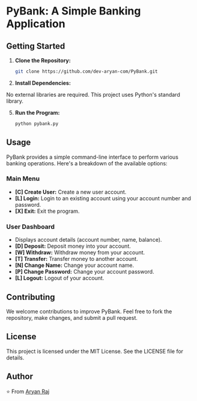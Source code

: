 # PyBank: A Simple Banking Application

## Getting Started

1.  **Clone the Repository:**

    ```bash
    git clone https://github.com/dev-aryan-com/PyBank.git
    ```

3.  **Install Dependencies:**

No external libraries are required. This project uses Python's standard library.

5.  **Run the Program:**

    ```bash
    python pybank.py
    ```

## Usage

PyBank provides a simple command-line interface to perform various banking operations. Here's a breakdown of the available options:

### Main Menu

*   **\[C\] Create User:** Create a new user account.
*   **\[L\] Login:** Login to an existing account using your account number and password.
*   **\[X\] Exit:** Exit the program.

### User Dashboard

*   Displays account details (account number, name, balance).
*   **\[D\] Deposit:** Deposit money into your account.
*   **\[W\] Withdraw:** Withdraw money from your account.
*   **\[T\] Transfer:** Transfer money to another account.
*   **\[N\] Change Name:** Change your account name.
*   **\[P\] Change Password:** Change your account password.
*   **\[L\] Logout:** Logout of your account.

## Contributing

We welcome contributions to improve PyBank. Feel free to fork the repository, make changes, and submit a pull request.

## License

This project is licensed under the MIT License. See the LICENSE file for details.

## Author

⭐️ From [Aryan Raj](https://github.com/dev-aryan-com)
